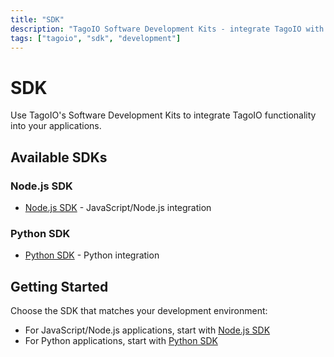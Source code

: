 ```yaml
---
title: "SDK"
description: "TagoIO Software Development Kits - integrate TagoIO with your applications"
tags: ["tagoio", "sdk", "development"]
---
```


# SDK

Use TagoIO's Software Development Kits to integrate TagoIO functionality into your applications.

## Available SDKs

### Node.js SDK
- [Node.js SDK](/docs/tagoio/analysis/sdk/nodejs-sdk.md) - JavaScript/Node.js integration

### Python SDK
- [Python SDK](/docs/tagoio/analysis/sdk/python-sdk.md) - Python integration

## Getting Started

Choose the SDK that matches your development environment:
- For JavaScript/Node.js applications, start with [Node.js SDK](/docs/tagoio/analysis/sdk/nodejs-sdk.md)
- For Python applications, start with [Python SDK](/docs/tagoio/analysis/sdk/python-sdk.md)
